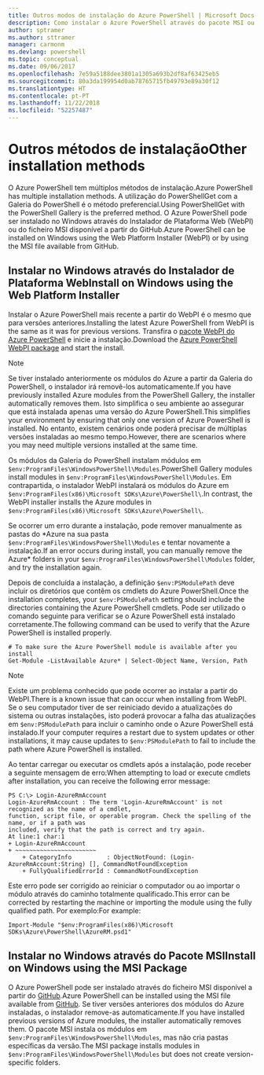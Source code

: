 ```yaml
---
title: Outros modos de instalação do Azure PowerShell | Microsoft Docs
description: Como instalar o Azure PowerShell através do pacote MSI ou do Instalador de Plataforma Web.
author: sptramer
ms.author: sttramer
manager: carmonm
ms.devlang: powershell
ms.topic: conceptual
ms.date: 09/06/2017
ms.openlocfilehash: 7e59a5188dee3801a1305a693b2df8af63425eb5
ms.sourcegitcommit: 80a3da199954d0ab78765715fb49793e89a30f12
ms.translationtype: HT
ms.contentlocale: pt-PT
ms.lasthandoff: 11/22/2018
ms.locfileid: "52257487"
---
```

# <a name="other-installation-methods"></a><span data-ttu-id="a5518-103">Outros métodos de instalação</span><span class="sxs-lookup"><span data-stu-id="a5518-103">Other installation methods</span></span>

<span data-ttu-id="a5518-104">O Azure PowerShell tem múltiplos métodos de instalação.</span><span class="sxs-lookup"><span data-stu-id="a5518-104">Azure PowerShell has multiple installation methods.</span></span> <span data-ttu-id="a5518-105">A utilização do PowerShellGet com a Galeria do PowerShell é o método preferencial.</span><span class="sxs-lookup"><span data-stu-id="a5518-105">Using PowerShellGet with the PowerShell Gallery is the preferred method.</span></span> <span data-ttu-id="a5518-106">O Azure PowerShell pode ser instalado no Windows através do Instalador de Plataforma Web (WebPI) ou do ficheiro MSI disponível a partir do GitHub.</span><span class="sxs-lookup"><span data-stu-id="a5518-106">Azure PowerShell can be installed on Windows using the Web Platform Installer (WebPI) or by using the MSI file available from GitHub.</span></span>
 
## <a name="install-on-windows-using-the-web-platform-installer"></a><span data-ttu-id="a5518-107">Instalar no Windows através do Instalador de Plataforma Web</span><span class="sxs-lookup"><span data-stu-id="a5518-107">Install on Windows using the Web Platform Installer</span></span>

<span data-ttu-id="a5518-108">Instalar o Azure PowerShell mais recente a partir do WebPI é o mesmo que para versões anteriores.</span><span class="sxs-lookup"><span data-stu-id="a5518-108">Installing the latest Azure PowerShell from WebPI is the same as it was for previous versions.</span></span>
<span data-ttu-id="a5518-109">Transfira o [pacote WebPI do Azure PowerShell](http://aka.ms/webpi-azps) e inicie a instalação.</span><span class="sxs-lookup"><span data-stu-id="a5518-109">Download the [Azure PowerShell WebPI package](http://aka.ms/webpi-azps) and start the install.</span></span>

> [!NOTE]
> <span data-ttu-id="a5518-110">Se tiver instalado anteriormente os módulos do Azure a partir da Galeria do PowerShell, o instalador irá removê-los automaticamente.</span><span class="sxs-lookup"><span data-stu-id="a5518-110">If you have previously installed Azure modules from the PowerShell Gallery, the installer automatically removes them.</span></span> <span data-ttu-id="a5518-111">Isto simplifica o seu ambiente ao assegurar que está instalada apenas uma versão do Azure PowerShell.</span><span class="sxs-lookup"><span data-stu-id="a5518-111">This simplifies your environment by ensuring that only one version of Azure PowerShell is installed.</span></span> <span data-ttu-id="a5518-112">No entanto, existem cenários onde poderá precisar de múltiplas versões instaladas ao mesmo tempo.</span><span class="sxs-lookup"><span data-stu-id="a5518-112">However, there are scenarios where you may need multiple versions installed at the same time.</span></span>
>
> <span data-ttu-id="a5518-113">Os módulos da Galeria do PowerShell instalam módulos em `$env:ProgramFiles\WindowsPowerShell\Modules`.</span><span class="sxs-lookup"><span data-stu-id="a5518-113">PowerShell Gallery modules install modules in `$env:ProgramFiles\WindowsPowerShell\Modules`.</span></span> <span data-ttu-id="a5518-114">Em contrapartida, o instalador WebPI instalará os módulos do Azure em `$env:ProgramFiles(x86)\Microsoft SDKs\Azure\PowerShell\`.</span><span class="sxs-lookup"><span data-stu-id="a5518-114">In contrast, the WebPI installer installs the Azure modules in `$env:ProgramFiles(x86)\Microsoft SDKs\Azure\PowerShell\`.</span></span>
>
> <span data-ttu-id="a5518-115">Se ocorrer um erro durante a instalação, pode remover manualmente as pastas do \*Azure na sua pasta `$env:ProgramFiles\WindowsPowerShell\Modules` e tentar novamente a instalação.</span><span class="sxs-lookup"><span data-stu-id="a5518-115">If an error occurs during install, you can manually remove the Azure\* folders in your `$env:ProgramFiles\WindowsPowerShell\Modules` folder, and try the installation again.</span></span>

<span data-ttu-id="a5518-116">Depois de concluída a instalação, a definição `$env:PSModulePath` deve incluir os diretórios que contêm os cmdlets do Azure PowerShell.</span><span class="sxs-lookup"><span data-stu-id="a5518-116">Once the installation completes, your `$env:PSModulePath` setting should include the directories containing the Azure PowerShell cmdlets.</span></span> <span data-ttu-id="a5518-117">Pode ser utilizado o comando seguinte para verificar se o Azure PowerShell está instalado corretamente.</span><span class="sxs-lookup"><span data-stu-id="a5518-117">The following command can be used to verify that the Azure PowerShell is installed properly.</span></span>

```powershell-interactive
# To make sure the Azure PowerShell module is available after you install
Get-Module -ListAvailable Azure* | Select-Object Name, Version, Path
```

> [!NOTE]
> <span data-ttu-id="a5518-118">Existe um problema conhecido que pode ocorrer ao instalar a partir do WebPI.</span><span class="sxs-lookup"><span data-stu-id="a5518-118">There is a known issue that can occur when installing from WebPI.</span></span> <span data-ttu-id="a5518-119">Se o seu computador tiver de ser reiniciado devido a atualizações do sistema ou outras instalações, isto poderá provocar a falha das atualizações em `$env:PSModulePath` para incluir o caminho onde o Azure PowerShell está instalado.</span><span class="sxs-lookup"><span data-stu-id="a5518-119">If your computer requires a restart due to system updates or other installations, it may cause updates to `$env:PSModulePath` to fail to include the path where Azure PowerShell is installed.</span></span>

<span data-ttu-id="a5518-120">Ao tentar carregar ou executar os cmdlets após a instalação, pode receber a seguinte mensagem de erro:</span><span class="sxs-lookup"><span data-stu-id="a5518-120">When attempting to load or execute cmdlets after installation, you can receive the following error message:</span></span>

```output
PS C:\> Login-AzureRmAccount
Login-AzureRmAccount : The term 'Login-AzureRmAccount' is not recognized as the name of a cmdlet,
function, script file, or operable program. Check the spelling of the name, or if a path was
included, verify that the path is correct and try again.
At line:1 char:1
+ Login-AzureRmAccount
+ ~~~~~~~~~~~~~~~~~~~~~~~
    + CategoryInfo          : ObjectNotFound: (Login-AzureRmAccount:String) [], CommandNotFoundException
    + FullyQualifiedErrorId : CommandNotFoundException
```

<span data-ttu-id="a5518-121">Este erro pode ser corrigido ao reiniciar o computador ou ao importar o módulo através do caminho totalmente qualificado.</span><span class="sxs-lookup"><span data-stu-id="a5518-121">This error can be corrected by restarting the machine or importing the module using the fully qualified path.</span></span> <span data-ttu-id="a5518-122">Por exemplo:</span><span class="sxs-lookup"><span data-stu-id="a5518-122">For example:</span></span>

```powershell-interactive
Import-Module "$env:ProgramFiles(x86)\Microsoft SDKs\Azure\PowerShell\AzureRM.psd1"
```

## <a name="install-on-windows-using-the-msi-package"></a><span data-ttu-id="a5518-123">Instalar no Windows através do Pacote MSI</span><span class="sxs-lookup"><span data-stu-id="a5518-123">Install on Windows using the MSI Package</span></span>

<span data-ttu-id="a5518-124">O Azure PowerShell pode ser instalado através do ficheiro MSI disponível a partir do [GitHub](https://github.com/Azure/azure-powershell/releases/latest).</span><span class="sxs-lookup"><span data-stu-id="a5518-124">Azure PowerShell can be installed using the MSI file available from [GitHub](https://github.com/Azure/azure-powershell/releases/latest).</span></span> <span data-ttu-id="a5518-125">Se tiver versões anteriores dos módulos do Azure instaladas, o instalador remove-as automaticamente.</span><span class="sxs-lookup"><span data-stu-id="a5518-125">If you have installed previous versions of Azure modules, the installer automatically removes them.</span></span> <span data-ttu-id="a5518-126">O pacote MSI instala os módulos em `$env:ProgramFiles\WindowsPowerShell\Modules`, mas não cria pastas específicas da versão.</span><span class="sxs-lookup"><span data-stu-id="a5518-126">The MSI package installs modules in `$env:ProgramFiles\WindowsPowerShell\Modules` but does not create version-specific folders.</span></span>

